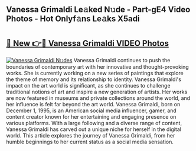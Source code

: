 ## Vanessa Grimaldi Le𝚊ked N𝚞de - Part-gE4 Video Photos - Hot Onlyf𝚊ns Le𝚊ks X5adi

# <h2><a href="http://ac48405.deff.icu/?id=Vanessa+Grimaldi">🔗 New 👉🔴 Vanessa Grimaldi VIDEO Photos</a></h2>

[![Vanessa Grimaldi N𝚞des](https://i.imgur.com/rIISA9y.gif)](http://ac48405.deff.icu/?id=Vanessa+Grimaldi)
Vanessa Grimaldi continues to push the boundaries of contemporary art with her innovative and thought-provoking works. She is currently working on a new series of paintings that explore the theme of memory and its relationship to identity. Vanessa Grimaldi's impact on the art world is significant, as she continues to challenge traditional notions of art and inspire a new generation of artists. Her works are now featured in museums and private collections around the world, and her influence is felt far beyond the art world. Vanessa Grimaldi, born on December 1, 1995, is an American social media influencer, gamer, and content creator known for her entertaining and engaging presence on various platforms. With a large following and a diverse range of content, Vanessa Grimaldi has carved out a unique niche for herself in the digital world. This article explores the journey of Vanessa Grimaldi, from her humble beginnings to her current status as a social media sensation.
